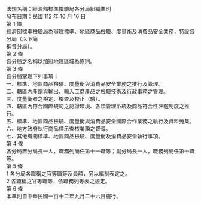 法規名稱：經濟部標準檢驗局各分局組織準則  
發布日期：民國 112 年 10 月 16 日  
第 1 條  
經濟部標準檢驗局為辦理標準、地區商品檢驗、度量衡及消費品安全業務，特設各分局（以下簡  
稱各分局）。  
第 2 條  
各分局之名稱以加冠地理區域為原則。  
第 3 條  
各分局掌理下列事項：  
一、標準、地區商品檢驗、度量衡與消費品安全業務之推行及管理。  
二、轄區內產銷與輸出、輸入工商產品之檢驗技術及行政事務之管理。  
三、度量衡器之檢定、檢查及校正（驗）。  
四、轄區內符合國際規範之認證環境、各類管理系統及商品符合性評鑑制度之推行。  
五、標準、地區商品檢驗、度量衡與消費品安全國際合作業務之執行及資料蒐集。  
六、地方政府執行商品標示查核業務之督導。  
七、其他有關標準、地區商品檢驗、度量衡及消費品安全執行事項。  
第 4 條  
各分局置分局長一人，職務列簡任第十一職等；副分局長一人，職務列簡任第十職等。  
第 5 條  
1 各分局各職稱之官等職等及員額，另以編制表定之。  
2 各職稱之官等職等，依職務列等表之規定。  
第 6 條  
本準則自中華民國一百十二年九月二十六日施行。  


